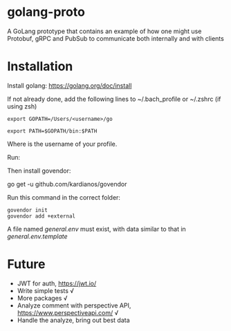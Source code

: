 # golang-proto
A GoLang prototype that contains an example of how one might use Protobuf, gRPC and PubSub to communicate both internally and with clients 

# Installation

Install golang: https://golang.org/doc/install

If not already done, add the following lines to ~/.bach_profile or ~/.zshrc (if using zsh)

    export GOPATH=/Users/<username>/go

    export PATH=$GOPATH/bin:$PATH

Where <username> is the username of your profile.

Run: 

Then install govendor:

go get -u github.com/kardianos/govendor

Run this command in the correct folder:

    govendor init
    govendor add +external

A file named *general.env* must exist, with data similar to that in *general.env.template*

# Future

* JWT for auth, https://jwt.io/
* Write simple tests √
* More packages √
* Analyze comment with perspective API, https://www.perspectiveapi.com/ √
* Handle the analyze, bring out best data
